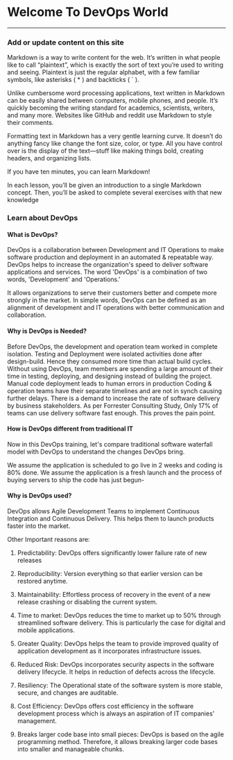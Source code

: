 # Welcome To DevOps World
* * * * * *
### Add or update content on this site


Markdown is a way to write content for the web. It’s written in what people like to call “plaintext”, which is exactly the sort of text you’re used to writing and seeing. Plaintext is just the regular alphabet, with a few familiar symbols, like asterisks ( * ) and backticks ( ` ).

Unlike cumbersome word processing applications, text written in Markdown can be easily shared between computers, mobile phones, and people. It’s quickly becoming the writing standard for academics, scientists, writers, and many more. Websites like GitHub and reddit use Markdown to style their comments.

Formatting text in Markdown has a very gentle learning curve. It doesn’t do anything fancy like change the font size, color, or type. All you have control over is the display of the text—stuff like making things bold, creating headers, and organizing lists.

If you have ten minutes, you can learn Markdown!

In each lesson, you’ll be given an introduction to a single Markdown concept. Then, you’ll be asked to complete several exercises with that new knowledge

### Learn about DevOps

#### What is DevOps?
DevOps is a collaboration between Development and IT Operations to make software production and deployment in an automated & repeatable way. DevOps helps to increase the organization's speed to deliver software applications and services. The word 'DevOps' is a combination of two words, 'Development' and 'Operations.'

It allows organizations to serve their customers better and compete more strongly in the market. In simple words, DevOps can be defined as an alignment of development and IT operations with better communication and collaboration.

#### Why is DevOps is Needed?
Before DevOps, the development and operation team worked in complete isolation.
Testing and Deployment were isolated activities done after design-build. Hence they consumed more time than actual build cycles.
Without using DevOps, team members are spending a large amount of their time in testing, deploying, and designing instead of building the project.
Manual code deployment leads to human errors in production
Coding & operation teams have their separate timelines and are not in synch causing further delays.
There is a demand to increase the rate of software delivery by business stakeholders. As per Forrester Consulting Study, Only 17% of teams can use delivery software fast enough. This proves the pain point.

#### How is DevOps different from traditional IT
Now in this DevOps training, let's compare traditional software waterfall model with DevOps to understand the changes DevOps bring.

We assume the application is scheduled to go live in 2 weeks and coding is 80% done. We assume the application is a fresh launch and the process of buying servers to ship the code has just begun-

#### Why is DevOps used?
DevOps allows Agile Development Teams to implement Continuous Integration and Continuous Delivery. This helps them to launch products faster into the market.

Other Important reasons are:

1. Predictability: DevOps offers significantly lower failure rate of new releases

2. Reproducibility: Version everything so that earlier version can be restored anytime.

3. Maintainability: Effortless process of recovery in the event of a new release crashing or disabling the current system.

4. Time to market: DevOps reduces the time to market up to 50% through streamlined software delivery. This is particularly the case for digital and mobile applications.

5. Greater Quality: DevOps helps the team to provide improved quality of application development as it incorporates infrastructure issues.

6. Reduced Risk: DevOps incorporates security aspects in the software delivery lifecycle. It helps in reduction of defects across the lifecycle.

7. Resiliency: The Operational state of the software system is more stable, secure, and changes are auditable.

8. Cost Efficiency: DevOps offers cost efficiency in the software development process which is always an aspiration of IT companies' management.

9. Breaks larger code base into small pieces: DevOps is based on the agile programming method. Therefore, it allows breaking larger code bases into smaller and manageable chunks.

